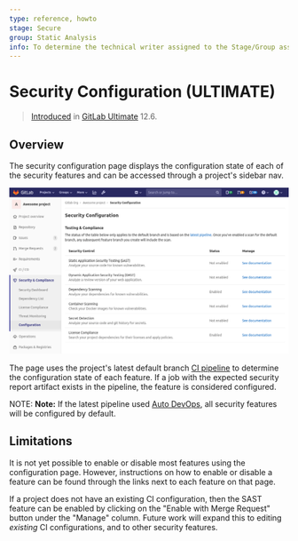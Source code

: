 ```yaml
---
type: reference, howto
stage: Secure
group: Static Analysis
info: To determine the technical writer assigned to the Stage/Group associated with this page, see https://about.gitlab.com/handbook/engineering/ux/technical-writing/#designated-technical-writers
---
```


# Security Configuration **(ULTIMATE)**

> [Introduced](https://gitlab.com/gitlab-org/gitlab/-/merge_requests/20711) in [GitLab Ultimate](https://about.gitlab.com/pricing/) 12.6.

## Overview

The security configuration page displays the configuration state of each of the security
features and can be accessed through a project's sidebar nav.

![Screenshot of security configuration page](../img/security_configuration_page_v13_2.png)

The page uses the project's latest default branch [CI pipeline](../../../ci/pipelines/index.md) to determine the configuration
state of each feature. If a job with the expected security report artifact exists in the pipeline,
the feature is considered configured.

NOTE: **Note:**
If the latest pipeline used [Auto DevOps](../../../topics/autodevops/index.md),
all security features will be configured by default.

## Limitations

It is not yet possible to enable or disable most features using the
configuration page. However, instructions on how to enable or disable a feature
can be found through the links next to each feature on that page.

If a project does not have an existing CI configuration, then the SAST feature
can be enabled by clicking on the "Enable with Merge Request" button under the
"Manage" column. Future work will expand this to editing _existing_ CI
configurations, and to other security features.
